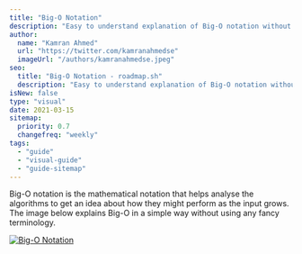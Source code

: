 ```yaml
---
title: "Big-O Notation"
description: "Easy to understand explanation of Big-O notation without any fancy terms"
author:
  name: "Kamran Ahmed"
  url: "https://twitter.com/kamranahmedse"
  imageUrl: "/authors/kamranahmedse.jpeg"
seo:
  title: "Big-O Notation - roadmap.sh"
  description: "Easy to understand explanation of Big-O notation without any fancy terms"
isNew: false
type: "visual"
date: 2021-03-15
sitemap:
  priority: 0.7
  changefreq: "weekly"
tags:
  - "guide"
  - "visual-guide"
  - "guide-sitemap"
---
```


Big-O notation is the mathematical notation that helps analyse the algorithms to get an idea about how they might perform as the input grows. The image below explains Big-O in a simple way without using any fancy terminology. 

[![Big-O Notation](/guides/big-o-notation.png)](/guides/big-o-notation.png)

